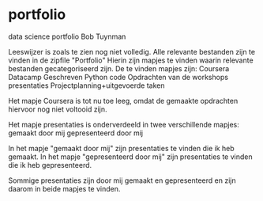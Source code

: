 # portfolio
data science portfolio Bob Tuynman

Leeswijzer is zoals te zien nog niet volledig.
Alle relevante bestanden zijn te vinden in de zipfile "Portfolio"
Hierin zijn mapjes te vinden waarin relevante bestanden gecategoriseerd zijn.
De te vinden mapjes zijn:
Coursera
Datacamp
Geschreven Python code
Opdrachten van de workshops
presentaties
Projectplanning+uitgevoerde taken

Het mapje Coursera is tot nu toe leeg, omdat de gemaakte opdrachten hiervoor nog niet voltooid zijn.

Het mapje presentaties is onderverdeeld in twee verschillende mapjes:
gemaakt door mij
gepresenteerd door mij

In het mapje "gemaakt door mij" zijn presentaties te vinden die ik heb gemaakt.
In het mapje "gepresenteerd door mij" zijn presentaties te vinden die ik heb gepresenteerd.

Sommige presentaties zijn door mij gemaakt en gepresenteerd en zijn daarom in beide mapjes te vinden.

